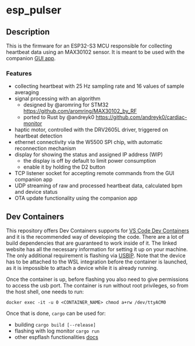 # esp_pulser

## Description

This is the firmware for an ESP32-S3 MCU responsible for collecting heartbeat data using an MAX30102 sensor. It is meant to be used with the companion [GUI app](https://github.com/krokosik/esp-pulser-gui).

### Features

- collecting heartbeat with 25 Hz sampling rate and 16 values of sample averaging
- signal processing with an algorithm
    - designed by @aromring for STM32 https://github.com/aromring/MAX30102_by_RF
    - ported to Rust by @andreyk0 https://github.com/andreyk0/cardiac-monitor
- haptic motor, controlled with the DRV2605L driver, triggered on heartbeat detection
- ethernet connectivity via the W5500 SPI chip, with automatic reconnection mechanism
- display for showing the status and assigned IP address (WIP)
    - the display is off by default to limit power consumption
    - enable it by holding the D2 button
- TCP listener socket for accepting remote commands from the GUI companion app
- UDP streaming of raw and processed heartbeat data, calculated bpm and device status
- OTA update functionality using the companion app

## Dev Containers
This repository offers Dev Containers supports for [VS Code Dev Containers](https://code.visualstudio.com/docs/remote/containers#_quick-start-open-an-existing-folder-in-a-container) and it is the recommended way of developing the code. There are a lot of build dependencies that are guaranteed to work inside of it. The linked website has all the necessary information for setting it up on your machine. The only additional requirement is flashing via [USBIP](https://github.com/dorssel/usbipd-win). Note that the device has to be attached to the WSL integration before the container is launched, as it is impossible to attach a device while it is already running.

Once the container is up, before flashing you also need to give permissions to access the usb port. The container is run without root privileges, so from the host shell, one needs to run:
```
docker exec -it -u 0 <CONTAINER_NAME> chmod a+rw /dev/ttyACM0
```

Once that is done, `cargo` can be used for:
- building `cargo build [--release]`
- flashing with log monitor `cargo run`
- other espflash functionalities [docs](https://github.com/esp-rs/espflash/tree/main/cargo-espflash) 
